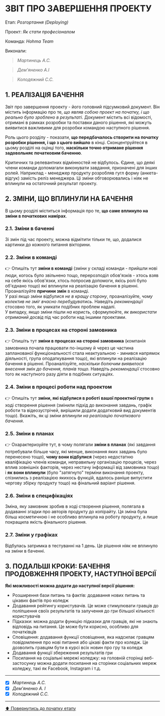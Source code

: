 ﻿# ЗВІТ ПРО ЗАВЕРШЕННЯ ПРОЕКТУ

Етап: *Розгортання (Deploying)*

Проект: *Як стати професіоналом*

Команда: *Hohma Team*

Виконали:
>*Мартинець А.С.*

>*Дем'яненко А.І*

>*Колодяжний С.С.*

##  **1. РЕАЛІЗАЦІЯ БАЧЕННЯ**

Звіт про завершення проекту - його головний підсумковий документ. Він містить інформацію про те, *що являв собою проект на початку, і що реально було зроблено в результаті*. Документ містить всі відомості, отримані в рамках розробки та поставки даного рішення, які можуть виявитися важливими для розробки командою наступного рішення. 

Роль цього розділу - показати, **що передбачалось створити на початку розробки рішення, і що з цього вийшло** в кінці. Сконцентруйтеся в цьому розділі на оцінці того, **наскільки точно отримане рішення задовольняє початковим баченню**.

Критичних та релевантних відмінностей не відбулось. Єдине, що деякі члени команди допомагали виконувати завдання, призначені для інших ролей. Наприклад - менеджер продукту розробляв гугл форму (анкета-відгук) замість реліз менеджера. Ці зміни обговорювались і ніяк не вплинули на остаточний результат проекту.

##  **2. ЗМІНИ, ЩО ВПЛИНУЛИ НА БАЧЕННЯ**
В цьому розділі міститься інформація про те, **що саме вплинуло на зміни в початкових намірах**. 

### **2.1. Зміни в баченні**

Зі змін під час проекту, можна відмітити тільки те, що, додалися картинки до кожного питання вікторини.

### **2.2. Зміни в команді**

:point_right: Опишіть тут **зміни в команді** (зміни у складі команди - прийшли нові люди, когось було звільнено тощо, перерозподіл обов'язків - хтось взяв на себе якісь обов'язки, хтось попросив допомоги, якісь ролі було об'єднано тощо) які вплинули на реалізацію бачення в рішенні. Проаналізуйте **причини змін** в команді. <br>У разі якщо зміни відбулися *не в кращу сторону*, проаналізуйте, *чому колектив не зміг вчасно перебудуватись*. Наведіть *рекомендації* стосовно того, як уникати подібних проблем надалі. <br>У випадку, якщо зміни пішли *на користь*, сформулюйте, *як використати отриманий досвід* під час роботи над іншими проектами.

###  **2.3. Зміни в процесах на стороні замовника** 

:point_right: Опишіть тут **зміни в процесах на стороні замовника** (компанія замовника почала працювати по-іншому й через це частина запланованої функціональності стала неактуальною - змнився напрямок діяльності, група оподаткування тощо), які вплинули на реалізацію бачення в рішенні. Проаналізуйте, *наскільки болючим виявилося внесення змін до бачення, планів тощо.* Наведіть *рекомендації* стосовно того як наступного разу діяти в подібних ситуаціях.

###  **2.4. Зміни в процесі роботи над проектом**

:point_right: Опишіть тут **зміни, які відбулися в роботі вашої проектної групи** в ході створення рішення (змінили підхід до виконання завдань, графік роботи та відеозустрічей, вирішили додати додатковий вид документів тощо). Вкажіть, як ці зміни *вплинули на реалізацію початкового бачення*.

###  **2.5. Зміни в планах**

:point_right: Охарактеризуйте тут, в чому полягали **зміни в планах** (які завдання потребували більше часу, які менше, виконання яких завдань було перенесено тощо), **чому вони відбулися** (через недостатню кваліфікацію членів команди, неправильну організацію процесів, через вплив зовнішніх факторів, через нестачу інформації від замовника тощо) і **як вони вплинули** (було "затягнуто" терміни виконання проекту, спізнились з реалізацією якихось функцій, вдалось раніше випустити чергову збірку продукту тощо) на фінальний варіант рішення.

###  **2.6. Зміни в специфікаціях**

Зміна, яку замовник зробив в ході створення рішення, полягала в додаванні згадки про авторів продукту до копірайту. Ця зміна була більш косметичною і не особливо вплинула на роботу продукту, а лише покращила якість фінального рішення.

###  **2.7. Зміни у графіках**

Відбулась затримка в тестуванні на 1 день. Це рішення ніяк не вплинуло на зміни в баченні.

## **3. ПОДАЛЬШІ КРОКИ: БАЧЕННЯ ПРОДОВЖЕННЯ ПРОЕКТУ, НАСТУПНОЇ ВЕРСІЇ**

**Які можливості можна додати до наступної версії рішення:**  
- Розширення бази питань та фактів: додавання нових питань та цікавих фактів про коледж
- Додавання рейтингу користувачів. Це може стимулювати гравців до поліпшення своїх результатів та залучення до гри більшої кількості користувачів
- Підказки: можна додати функцію підказки для гравців, які не знають відповідь на питання. Це може бути корисно, особливо для початківців
- Сповіщення: додавання функції сповіщення, яка надсилає гравцям повідомлення про нові питання або цікаві факти про коледж. Це дозволить гравцям бути в курсі всіх новин про гру та коледж
- Додавання функції збереження результатів гри
- Посилання на соціальні мережі коледжу: на головній сторінці веб-застосунку можна додати посилання на сторінки соціальних мереж коледжу, такі як Facebook, Instagram і т.д.

---

- [x] *Мартинець А.С.*
- [X] *Дем'яненко А. І*
- [x] *Колодяжний С.С.*

---
[:arrow_up: Повернутись до початку етапу](/docs/5.Deploying/README.md)



